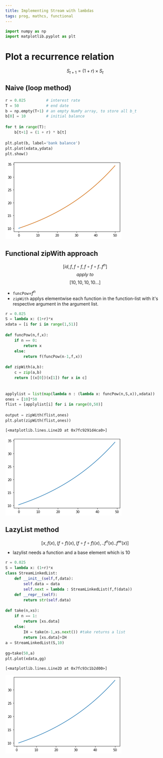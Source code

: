 ```yaml
---
title: Implementing Stream with lambdas
tags: prog, mathcs, functional
---
```


```python
import numpy as np
import matplotlib.pyplot as plt

```

# Plot a recurrence relation 

$$ S_{t+1} = (1+r)\times S_t $$


## Naive (loop method)


```python
r = 0.025         # interest rate
T = 50            # end date
b = np.empty(T+1) # an empty NumPy array, to store all b_t
b[0] = 10         # initial balance

for t in range(T):
    b[t+1] = (1 + r) * b[t]

plt.plot(b, label='bank balance')
plt.plot(xdata,ydata)
plt.show()
```


    
![png](/images/2015-08-20-StreamLambda/output_3_0.png)
    


## Functional zipWith approach

$$[id, f, f\circ f, f\circ f\circ f .. f^n ]$$
$$ apply\ to$$
$$[10,10,10,10...]$$

* `funcPow`=$f^n$
* `zipWith` applys elementwise each function in the function-list with it's respective argument in the argument list.


```python
r = 0.025
S = lambda x: (1+r)*x
xdata = [i for i in range(1,51)]

def funcPow(n,f,x):
    if n == 0:
        return x
    else:
        return f(funcPow(n-1,f,x))

def zipWith(a,b):
    c = zip(a,b)
    return [(x[0])(x[1]) for x in c]
    

applylist = list(map(lambda n : (lambda x: funcPow(n,S,x)),xdata))
ones = [10]*50
flist = [applylist[i] for i in range(0,50)]

output = zipWith(flist,ones)
plt.plot(zipWith(flist,ones))
```




    [<matplotlib.lines.Line2D at 0x7fc9291d4ca0>]




    
![png](/images/2015-08-20-StreamLambda/output_5_1.png)
    


## LazyList method

$$[x, f(x), (f\circ f)(x), (f\circ f\circ f)(x), .. f^n(x)..f^\infty(x) ]$$

* lazylist needs a function and a base element which is 10

```python
r = 0.025
S = lambda x: (1+r)*x
class StreamLinkedList:
    def __init__(self,f,data):
        self.data = data
        self.next = lambda : StreamLinkedList(f,f(data)) 
    def __repr__(self):
        return str(self.data)
        
def take(n,xs):
    if n == 1:
        return [xs.data]
    else:
        IH = take(n-1,xs.next()) #take returns a list
        return [xs.data]+IH
a = StreamLinkedList(S,10)

gg=take(50,a)
plt.plot(xdata,gg)
```




    [<matplotlib.lines.Line2D at 0x7fc93c1b2d00>]




    
![png](/images/2015-08-20-StreamLambda/output_7_1.png)
    


